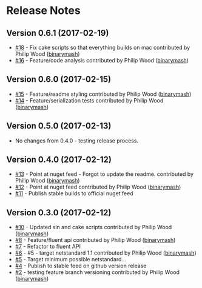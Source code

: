 # Release Notes

## Version 0.6.1 (2017-02-19)

 - [#18](https://github.com/binarymash/responses/pull/18) - Fix cake scripts so that everything builds on mac contributed by Philip Wood ([binarymash](https://github.com/binarymash))
 - [#16](https://github.com/binarymash/responses/pull/16) - Feature/code analysis contributed by Philip Wood ([binarymash](https://github.com/binarymash))

## Version 0.6.0 (2017-02-15)

 - [#15](https://github.com/binarymash/responses/pull/15) - Feature/readme styling contributed by Philip Wood ([binarymash](https://github.com/binarymash))
 - [#14](https://github.com/binarymash/responses/pull/14) - Feature/serialization tests contributed by Philip Wood ([binarymash](https://github.com/binarymash))
 
## Version 0.5.0 (2017-02-13)

 - No changes from 0.4.0 - testing release process.

## Version 0.4.0 (2017-02-12)

 - [#13](https://github.com/binarymash/responses/pull/13) - Point at nuget feed - Forgot to update the readme. contributed by Philip Wood ([binarymash](https://github.com/binarymash))
 - [#12](https://github.com/binarymash/responses/pull/12) - Point at nuget feed contributed by Philip Wood ([binarymash](https://github.com/binarymash))
 - [#11](https://github.com/binarymash/responses/issues/11) - Publish stable builds to official nuget feed

## Version 0.3.0 (2017-02-12)

 - [#10](https://github.com/binarymash/responses/pull/10) - Updated sln and cake scripts contributed by Philip Wood ([binarymash](https://github.com/binarymash))
 - [#8](https://github.com/binarymash/responses/pull/8) - Feature/fluent api contributed by Philip Wood ([binarymash](https://github.com/binarymash))
 - [#7](https://github.com/binarymash/responses/issues/7) - Refactor to fluent API
 - [#6](https://github.com/binarymash/responses/pull/6) - #5 - target netstandard 1.1 contributed by Philip Wood ([binarymash](https://github.com/binarymash))
 - [#5](https://github.com/binarymash/responses/issues/5) - Target minimum possible netstandard...
 - [#4](https://github.com/binarymash/responses/issues/4) - Publish to stable feed on github version release
 - [#2](https://github.com/binarymash/responses/pull/2) - testing feature branch versioning contributed by Philip Wood ([binarymash](https://github.com/binarymash))